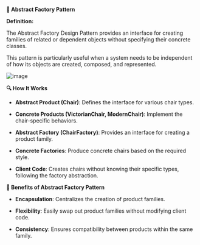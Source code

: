 **🧩 Abstract Factory Pattern**

**Definition:**

The Abstract Factory Design Pattern provides an interface for creating families of related or dependent objects without specifying their concrete classes.

This pattern is particularly useful when a system needs to be independent of how its objects are created, composed, and represented.

![image](https://github.com/user-attachments/assets/2c04582b-813d-40a8-b272-c5bbe2b06ede)


**🔍 How It Works**

- **Abstract Product (Chair)**: Defines the interface for various chair types.

- **Concrete Products (VictorianChair, ModernChair)**: Implement the chair-specific behaviors.

- **Abstract Factory (ChairFactory)**: Provides an interface for creating a product family.

- **Concrete Factories**: Produce concrete chairs based on the required style.

- **Client Code**: Creates chairs without knowing their specific types, following the factory abstraction.

**🌟 Benefits of Abstract Factory Pattern**

- **Encapsulation**: Centralizes the creation of product families.

- **Flexibility**: Easily swap out product families without modifying client code.

- **Consistency**: Ensures compatibility between products within the same family.
